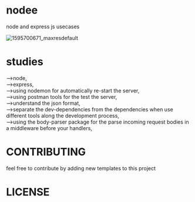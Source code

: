 # nodee
node and express js usecases </br>


![1595700671_maxresdefault](https://user-images.githubusercontent.com/72499839/110999277-30f82f00-8391-11eb-8a1a-d13bdc41c5e1.jpg)


# studies
 -->node,</br>
 -->express,</br>
 -->using nodemon for automatically re-start the server,</br>
 -->using postman tools for the test the server,</br>
 -->understand the json format,</br>
 -->separate the dev-dependencies from the dependencies when use different tools along the development process,</br>
 -->using the body-parser package for the parse incoming request bodies in a middleware before your handlers,
     
     
     
     
# CONTRIBUTING

 feel free to contribute by adding new templates to this project



# LICENSE

